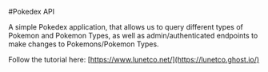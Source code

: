 #Pokedex API

A simple Pokedex application, that allows us to query different types of Pokemon and Pokemon Types, 
as well as admin/authenticated endpoints to make changes to Pokemons/Pokemon Types.

Follow the tutorial here: [https://www.lunetco.net/](https://lunetco.ghost.io/)

